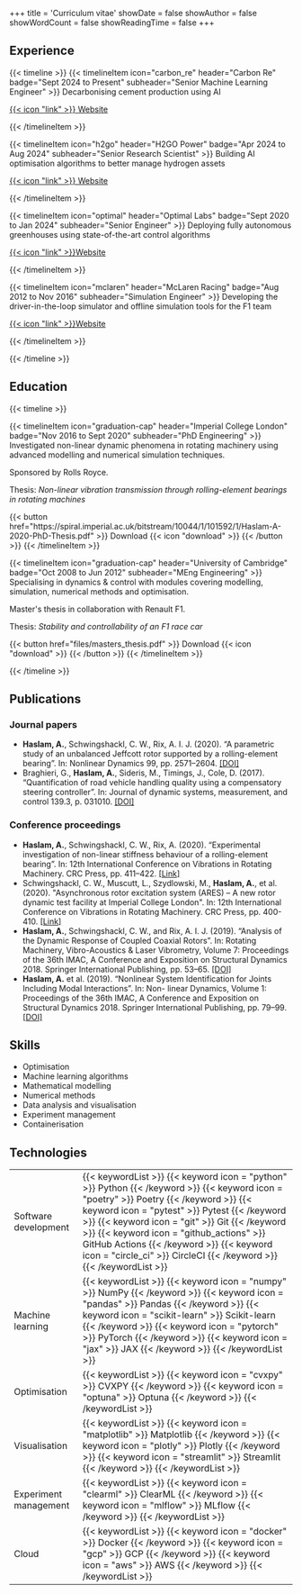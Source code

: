 +++
title = 'Curriculum vitae'
showDate = false
showAuthor = false
showWordCount = false
showReadingTime = false
+++

## Experience

{{< timeline >}}
{{< timelineItem icon="carbon_re" header="Carbon Re" badge="Sept 2024 to Present" subheader="Senior Machine Learning Engineer" >}}
Decarbonising cement production using AI

<p><a href="https://www.carbonre.com/">{{< icon "link" >}} Website</a></p>
{{< /timelineItem >}}

{{< timelineItem icon="h2go" header="H2GO Power" badge="Apr 2024 to Aug 2024" subheader="Senior Research Scientist" >}}
Building AI optimisation algorithms to better manage hydrogen assets

<p><a href="https://www.h2gopower.com/">{{< icon "link" >}} Website</a></p>
{{< /timelineItem >}}

{{< timelineItem icon="optimal" header="Optimal Labs" badge="Sept 2020 to Jan 2024" subheader="Senior Engineer" >}}
Deploying fully autonomous greenhouses using state-of-the-art control algorithms

<p><a href="https://www.optimal.ag/">{{< icon "link" >}}Website</a></p>
{{< /timelineItem >}}

{{< timelineItem icon="mclaren" header="McLaren Racing" badge="Aug 2012 to Nov 2016" subheader="Simulation Engineer" >}}
Developing the driver-in-the-loop simulator and offline simulation tools for the F1 team

<p><a href="https://www.mclaren.com/racing/">{{< icon "link" >}}Website</a></p>
{{< /timelineItem >}}

{{< /timeline >}}

## Education

{{< timeline >}}

{{< timelineItem icon="graduation-cap" header="Imperial College London" badge="Nov 2016 to Sept 2020" subheader="PhD Engineering" >}}
Investigated non-linear dynamic phenomena in rotating machinery using advanced modelling
and numerical simulation techniques.

<p>Sponsored by Rolls Royce.</p>

<p>Thesis: <em>Non-linear vibration transmission through rolling-element bearings in rotating machines</em></p>
{{< button href="https://spiral.imperial.ac.uk/bitstream/10044/1/101592/1/Haslam-A-2020-PhD-Thesis.pdf" >}}
Download {{< icon "download" >}}
{{< /button >}}
{{< /timelineItem >}}

{{< timelineItem icon="graduation-cap" header="University of Cambridge" badge="Oct 2008 to Jun 2012" subheader="MEng Engineering" >}}
Specialising in dynamics & control with modules covering modelling, simulation, numerical methods and optimisation.

<p> Master's thesis in collaboration with Renault F1. </p>

<p>Thesis: <em>Stability and controllability of an F1 race car</em></p>
{{< button href="files/masters_thesis.pdf" >}}
Download {{< icon "download" >}}
{{< /button >}}
{{< /timelineItem >}}

{{< /timeline >}}

## Publications

### Journal papers

- **Haslam, A.**, Schwingshackl, C. W., Rix, A. I. J. (2020). “A parametric study of an unbalanced
  Jeffcott rotor supported by a rolling-element bearing”. In: Nonlinear Dynamics 99, pp. 2571–2604. [[DOI]](https://doi.org/10.1007/s11071-020-05470-4)
- Braghieri, G., **Haslam, A.**, Sideris, M., Timings, J., Cole, D. (2017). “Quantification of road vehicle handling quality using a compensatory steering controller”. In: Journal of dynamic systems, measurement, and control 139.3, p. 031010. [[DOI]](https://doi.org/10.1115/1.4035009)

### Conference proceedings

- **Haslam, A.**, Schwingshackl, C. W., Rix, A. (2020). “Experimental investigation of non-linear stiffness behaviour of a rolling-element bearing”. In: 12th International Conference on Vibrations in Rotating Machinery. CRC Press, pp. 411–422. [[Link]](https://www.taylorfrancis.com/chapters/oa-edit/10.1201/9781003132639-33/experimental-investigation-non-linear-stiffness-behaviour-rolling-element-bearing-haslam-schwingshackl-muscutt-rix-price)
- Schwingshackl, C. W., Muscutt, L., Szydlowski, M., **Haslam, A.**, et al. (2020). "Asynchronous rotor excitation system (ARES) – A new rotor dynamic test facility at Imperial College London". In: 12th International Conference on Vibrations in Rotating Machinery. CRC Press, pp. 400-410. [[Link]](https://www.taylorfrancis.com/chapters/oa-edit/10.1201/9781003132639-32/asynchronous-rotor-excitation-system-ares-new-rotor-dynamic-test-facility-imperial-college-london-schwingshackl%C2%B9-muscutt%C2%B9-szydlowski%C2%B9-haslam%C2%B9-tuzzi%C2%B9-ruffini%C2%B2-price%C2%B3-rix%C2%B3-green%C2%B3)
- **Haslam, A.**, Schwingshackl, C. W., and Rix, A. I. J. (2019). “Analysis of the Dynamic Response of Coupled Coaxial Rotors”. In: Rotating Machinery, Vibro-Acoustics & Laser Vibrometry, Volume 7: Proceedings of the 36th IMAC, A Conference and Exposition on Structural Dynamics 2018. Springer International Publishing, pp. 53–65. [[DOI]](https://doi.org/10.1007/978-3-319-74693-7_6)
- **Haslam, A.** et al. (2019). “Nonlinear System Identification for Joints Including Modal Interactions”. In: Non- linear Dynamics, Volume 1: Proceedings of the 36th IMAC, A Conference and Exposition on Structural Dynamics 2018. Springer International Publishing, pp. 79–99. [[DOI]](https://doi.org/10.1007/978-3-319-74280-9_7)

## Skills

- Optimisation
- Machine learning algorithms
- Mathematical modelling
- Numerical methods
- Data analysis and visualisation
- Experiment management
- Containerisation

## Technologies

|                       |                                                                                                                                                                                                                                                                                                                                                                                                               |
| --------------------- | ------------------------------------------------------------------------------------------------------------------------------------------------------------------------------------------------------------------------------------------------------------------------------------------------------------------------------------------------------------------------------------------------------------- |
| Software development  | {{< keywordList >}} {{< keyword icon =  "python" >}} Python {{< /keyword >}} {{< keyword icon =  "poetry" >}} Poetry {{< /keyword >}} {{< keyword icon =  "pytest" >}} Pytest {{< /keyword >}} {{< keyword icon =  "git" >}} Git {{< /keyword >}} {{< keyword icon =  "github_actions" >}} GitHub Actions {{< /keyword >}} {{< keyword icon =  "circle_ci" >}} CircleCI {{< /keyword >}} {{< /keywordList >}} |
| Machine learning      | {{< keywordList >}} {{< keyword icon =  "numpy" >}} NumPy {{< /keyword >}} {{< keyword icon =  "pandas" >}} Pandas {{< /keyword >}} {{< keyword icon =  "scikit-learn" >}} Scikit-learn {{< /keyword >}} {{< keyword icon =  "pytorch" >}} PyTorch {{< /keyword >}} {{< keyword icon =  "jax" >}} JAX {{< /keyword >}} {{< /keywordList >}}                                                                   |
| Optimisation          | {{< keywordList >}} {{< keyword icon =  "cvxpy" >}} CVXPY {{< /keyword >}} {{< keyword icon =  "optuna" >}} Optuna {{< /keyword >}} {{< /keywordList >}}                                                                                                                                                                                                                                                      |
| Visualisation         | {{< keywordList >}} {{< keyword icon =  "matplotlib" >}} Matplotlib {{< /keyword >}} {{< keyword icon =  "plotly" >}} Plotly {{< /keyword >}} {{< keyword icon =  "streamlit" >}} Streamlit {{< /keyword >}} {{< /keywordList >}}                                                                                                                                                                             |
| Experiment management | {{< keywordList >}} {{< keyword icon =  "clearml" >}} ClearML {{< /keyword >}} {{< keyword icon =  "mlflow" >}} MLflow {{< /keyword >}} {{< /keywordList >}}                                                                                                                                                                                                                                                  |
| Cloud                 | {{< keywordList >}} {{< keyword icon =  "docker" >}} Docker {{< /keyword >}} {{< keyword icon =  "gcp" >}} GCP {{< /keyword >}} {{< keyword icon =  "aws" >}} AWS {{< /keyword >}} {{< /keywordList >}}                                                                                                                                                                                                       |

